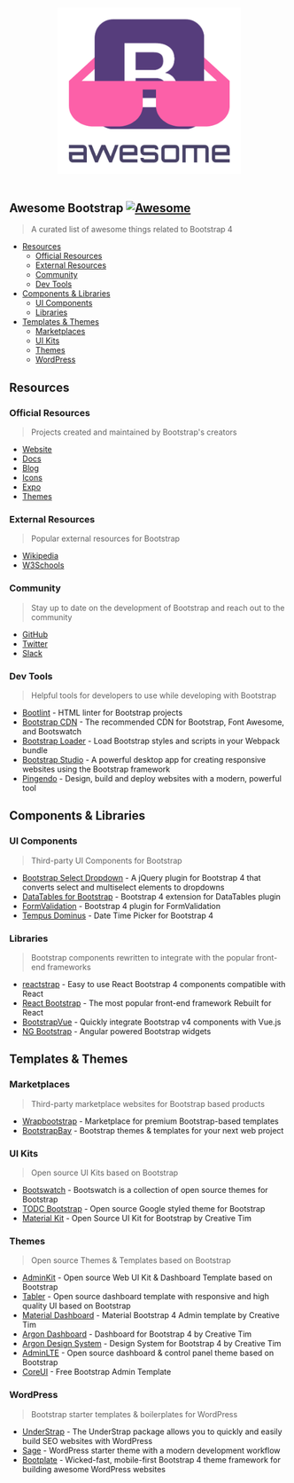 <p align="center">
  <br>
  <img width="331" src="./assets/logo.png" alt="Awesome Bootstrap Logo">
  <br>
  <br>
</p>

## Awesome Bootstrap [![Awesome](https://cdn.rawgit.com/sindresorhus/awesome/d7305f38d29fed78fa85652e3a63e154dd8e8829/media/badge.svg)](https://github.com/sindresorhus/awesome)

> A curated list of awesome things related to Bootstrap 4

- [Resources](#resources)
  - [Official Resources](#official-resources)
  - [External Resources](#external-resources)
  - [Community](#community)
  - [Dev Tools](#dev-tools)
- [Components & Libraries](#components--libraries)
  - [UI Components](#ui-components)
  - [Libraries](#libraries)
- [Templates & Themes](#templates--themes)
  - [Marketplaces](#marketplaces)
  - [UI Kits](#ui-kits)
  - [Themes](#themes)
  - [WordPress](#wordpress)

## Resources

### Official Resources

> Projects created and maintained by Bootstrap's creators

- [Website](https://getbootstrap.com/)
- [Docs](https://getbootstrap.com/docs/)
- [Blog](https://blog.getbootstrap.com/)
- [Icons](https://icons.getbootstrap.com/)
- [Expo](https://expo.getbootstrap.com/)
- [Themes](https://themes.getbootstrap.com/)

### External Resources

> Popular external resources for Bootstrap

- [Wikipedia](https://en.wikipedia.org/wiki/Bootstrap_(front-end_framework))
- [W3Schools](https://www.w3schools.com/bootstrap4/default.asp)

### Community

> Stay up to date on the development of Bootstrap and reach out to the community

- [GitHub](https://github.com/twbs/bootstrap)
- [Twitter](https://twitter.com/getbootstrap)
- [Slack](https://bootstrap-slack.herokuapp.com/)

### Dev Tools

> Helpful tools for developers to use while developing with Bootstrap

- [Bootlint](https://github.com/twbs/bootlint) - HTML linter for Bootstrap projects
- [Bootstrap CDN](https://www.bootstrapcdn.com/) - The recommended CDN for Bootstrap, Font Awesome, and Bootswatch
- [Bootstrap Loader](https://github.com/shakacode/bootstrap-loader) - Load Bootstrap styles and scripts in your Webpack bundle
- [Bootstrap Studio](https://bootstrapstudio.io/) - A powerful desktop app for creating responsive websites using the Bootstrap framework
- [Pingendo](https://pingendo.com/) - Design, build and deploy websites with a modern, powerful tool

## Components & Libraries

### UI Components

> Third-party UI Components for Bootstrap

- [Bootstrap Select Dropdown](https://thompsonsj.com/bootstrap-select-dropdown/) - A jQuery plugin for Bootstrap 4 that converts select and multiselect elements to dropdowns
- [DataTables for Bootstrap](https://datatables.net/examples/styling/bootstrap4.html) - Bootstrap 4 extension for DataTables plugin
- [FormValidation](https://formvalidation.io/guide/plugins/bootstrap) - Bootstrap 4 plugin for FormValidation
- [Tempus Dominus](https://tempusdominus.github.io/bootstrap-4/) - Date Time Picker for Bootstrap 4

### Libraries

> Bootstrap components rewritten to integrate with the popular front-end frameworks

- [reactstrap](https://reactstrap.github.io/) - Easy to use React Bootstrap 4 components compatible with React
- [React Bootstrap](https://react-bootstrap.github.io/) - The most popular front-end framework Rebuilt for React
- [BootstrapVue](https://bootstrap-vue.org/) - Quickly integrate Bootstrap v4 components with Vue.js
- [NG Bootstrap](https://ng-bootstrap.github.io/) - Angular powered Bootstrap widgets

## Templates & Themes

### Marketplaces

> Third-party marketplace websites for Bootstrap based products

- [Wrapbootstrap](https://wrapbootstrap.com/) - Marketplace for premium Bootstrap-based templates
- [BootstrapBay](https://bootstrapbay.com/) - Bootstrap themes & templates for your next web project

### UI Kits

> Open source UI Kits based on Bootstrap

- [Bootswatch](https://bootswatch.com/) - Bootswatch is a collection of open source themes for Bootstrap
- [TODC Bootstrap](https://todc.github.io/todc-bootstrap/) - Open source Google styled theme for Bootstrap
- [Material Kit](https://github.com/creativetimofficial/material-kit) - Open Source UI Kit for Bootstrap by Creative Tim

### Themes

> Open source Themes & Templates based on Bootstrap

- [AdminKit](https://adminkit.io/) - Open source Web UI Kit & Dashboard Template based on Bootstrap
- [Tabler](https://tabler.io/) - Open source dashboard template with responsive and high quality UI based on Bootstrap
- [Material Dashboard](https://www.creative-tim.com/product/material-dashboard) - Material Bootstrap 4 Admin template by Creative Tim
- [Argon Dashboard](https://www.creative-tim.com/product/argon-dashboard) - Dashboard for Bootstrap 4 by Creative Tim
- [Argon Design System](https://github.com/creativetimofficial/argon-design-system) - Design System for Bootstrap 4 by Creative Tim
- [AdminLTE](https://adminlte.io/) - Open source dashboard & control panel theme based on Bootstrap
- [CoreUI](https://coreui.io/) - Free Bootstrap Admin Template

### WordPress

> Bootstrap starter templates & boilerplates for WordPress

- [UnderStrap](https://understrap.com/) - The UnderStrap package allows you to quickly and easily build SEO websites with WordPress
- [Sage](https://roots.io/sage/) - WordPress starter theme with a modern development workflow
- [Bootplate](http://bootplate.jdmdigital.co/) - Wicked-fast, mobile-first Bootstrap 4 theme framework for building awesome WordPress websites
